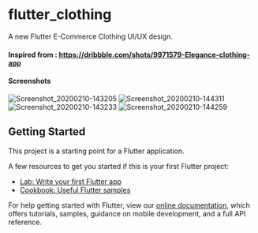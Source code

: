 # flutter_clothing

A new Flutter E-Commerce Clothing UI/UX design.

#### Inspired from : https://dribbble.com/shots/9971579-Elegance-clothing-app

#### Screenshots

![Screenshot_20200210-143205](https://user-images.githubusercontent.com/37204706/74136045-69b85880-4c13-11ea-9845-aa84ee71b235.jpg)
![Screenshot_20200210-144311](https://user-images.githubusercontent.com/37204706/74136533-35916780-4c14-11ea-8268-576332d02176.jpg)
![Screenshot_20200210-143233](https://user-images.githubusercontent.com/37204706/74136048-6b821c00-4c13-11ea-9072-1eda24395a55.jpg)
![Screenshot_20200210-144259](https://user-images.githubusercontent.com/37204706/74136531-33c7a400-4c14-11ea-8320-a94499a68d47.jpg)


## Getting Started

This project is a starting point for a Flutter application.

A few resources to get you started if this is your first Flutter project:

- [Lab: Write your first Flutter app](https://flutter.dev/docs/get-started/codelab)
- [Cookbook: Useful Flutter samples](https://flutter.dev/docs/cookbook)

For help getting started with Flutter, view our
[online documentation](https://flutter.dev/docs), which offers tutorials,
samples, guidance on mobile development, and a full API reference.

